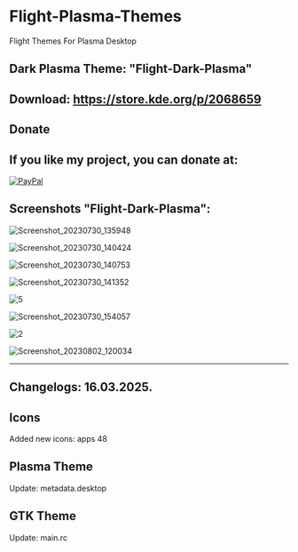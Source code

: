 # Flight-Plasma-Themes
Flight Themes For Plasma Desktop 

Dark Plasma Theme: "Flight-Dark-Plasma" 
------------------------------

Download: https://store.kde.org/p/2068659
-------------------------------------------



<html>
  <head>
    <meta charset="utf-8" />
  </head>
  <body>
    <h2>Donate</h2>
    <h2>If you like my project, you can donate at:</h2>
    <a href="https://www.paypal.com/paypalme/VesnaLazic">
    <img src="PayPal.png" alt="PayPal" />
    </a>
  </body>
</html>



Screenshots "Flight-Dark-Plasma":
---------------------------------

![Screenshot_20230730_135948](https://github.com/L4ki/Flight-Plasma-Themes/assets/45247573/3cb13fad-b509-480b-bbbf-9e933f7d623e)

![Screenshot_20230730_140424](https://github.com/L4ki/Flight-Plasma-Themes/assets/45247573/cf141888-bce5-4f0d-9e5a-fc57efceaf3d)

![Screenshot_20230730_140753](https://github.com/L4ki/Flight-Plasma-Themes/assets/45247573/df8f42c4-5ade-48a1-a300-e5d3f47352a6)

![Screenshot_20230730_141352](https://github.com/L4ki/Flight-Plasma-Themes/assets/45247573/0b4058ca-c91b-4bd7-8e2d-3215e7298445)

![5](https://github.com/L4ki/Flight-Plasma-Themes/assets/45247573/9f1278c5-d657-4036-9f48-8f48a73df54d)

![Screenshot_20230730_154057](https://github.com/L4ki/Flight-Plasma-Themes/assets/45247573/62f4e1ac-b4f4-4eb9-98d7-a258a2132f39)

![2](https://github.com/L4ki/Flight-Plasma-Themes/assets/45247573/9c995976-8aa5-47bc-93d0-5be1c56ac22f)

![Screenshot_20230802_120034](https://github.com/L4ki/Flight-Plasma-Themes/assets/45247573/1247ec39-a5c4-4843-877a-b641f7f5f183)

______________________

Changelogs: 16.03.2025.
----------------------

Icons
-----

Added new icons: apps 48

Plasma Theme
------------

Update: metadata.desktop

GTK Theme
---------

Update: main.rc







